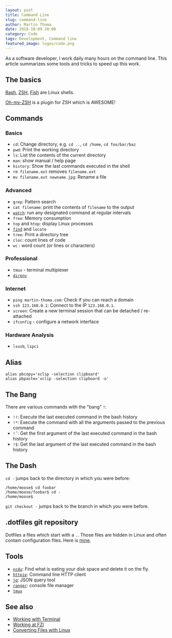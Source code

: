 ```yaml
---
layout: post
title: Command Line
slug: command-line
author: Martin Thoma
date: 2018-10-09 20:00
category: Code
tags: Development, Command line
featured_image: logos/code.png
---
```

As a software developer, I work daily many hours on the command line. This
article summarizes some tools and tricks to speed up this work.


## The basics

[Bash](http://tiswww.case.edu/php/chet/bash/bashtop.html), [ZSH](http://www.zsh.org/), [Fish](https://fishshell.com/) are Linux shells.

[Oh-my-ZSH](https://ohmyz.sh/) is a plugin for ZSH which is AWESOME!


## Commands


### Basics
* `cd`: Change directory, e.g. `cd ..`, `cd /home`, `cd foo/bar/baz`
* `pwd`: Print the working directory
* `ls`: List the contents of the current directory
* `man`: show manual / help page
* `history`: Show the last commands executed in the shell
* `rm filename.ext` removes `filename.ext`
* `mv filename.ext newname.jpg`: Rename a file

### Advanced

* `grep`: Pattern search
* `cat filename`: print the contents of `filename` to the output
* [`watch`](http://www.linfo.org/watch.html): run any designated command at regular intervals
* `free`: Memory consumption
* `top` and `htop`: display Linux processes
* [`find`](https://martin-thoma.com/wandering-through-the-depths-of-find/) and `locate`
* `tree`: Print a directory tree
* `cloc`: count lines of code
* `wc` : word count (or lines or characters)


### Professional

* `tmux` - terminal multiplexer
* [`direnv`](https://github.com/direnv/direnv)

### Internet

* `ping martin-thoma.com`: Check if you can reach a domain
* `ssh 123.168.0.1`: Connect to the IP `123.168.0.1`.
* `screen`: Create a new terminal session that can be detached / re-attached
* `ifconfig` - configure a network interface


### Hardware Analysis

* `lsusb`, `lspci`


## Alias

```
alias pbcopy='xclip -selection clipboard'
alias pbpaste='xclip -selection clipboard -o'
```


## The Bang

There are various commands with the "bang" `!`:

* `!!`: Execute the last executed command in the bash history
* `!*`: Execute the command with all the arguments passed to the previous command
* `!ˆ`: Get the first argument of the last executed command in the bash history
* `!$`: Get the last argument of the last executed command in the bash history


## The Dash

`cd -` jumps back to the directory in which you were before:

```
/home/moose$ cd foobar
/home/moose/foobar$ cd -
/home/moose$
```

`git checkout -` jumps back to the branch in which you were before.


## .dotfiles git repository

Dotfiles a files which start with a `.`. Those files are hidden in Linux and
often contain configuration files. Here is [mine](https://github.com/MartinThoma/dotfiles).


## Tools

* [`ncdu`](https://dev.yorhel.nl/ncdu): Find what is eating your disk space and delete it on the fly.
* [`httpie`](https://httpie.org/): Command line HTTP client
* [`jq`](https://stedolan.github.io/jq/): JSON query tool
* [`ranger`](https://ranger.github.io/): console file manager
* [`tmux`](https://gist.github.com/MohamedAlaa/2961058)


## See also

* [Working with Terminal](https://martin-thoma.com/working-terminal/)
* [Working at FZI](https://martin-thoma.com/working-at-fzi/)
* [Converting Files with Linux](https://martin-thoma.com/converting-files-with-linux/)
